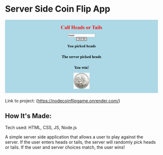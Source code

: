 # Server Side Coin Flip App

![Thumbnail](css/assets/thumbnail.png)

Link to project: (https://nodecoinflipgame.onrender.com/)


## How It's Made:
Tech used: HTML, CSS, JS, Node.js

A simple server side application that allows a user to play against the server. If the user enters heads or tails, the server will randomly pick heads or tails. If the user and server choices match, the user wins!

